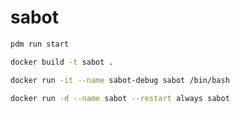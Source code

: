 # sabot
```bash 
pdm run start
```

```bash 
docker build -t sabot .
```

```bash 
docker run -it --name sabot-debug sabot /bin/bash
```

```bash 
docker run -d --name sabot --restart always sabot
```
